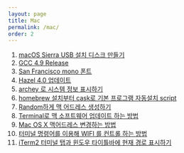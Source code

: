```yaml
---
layout: page
title: Mac
permalink: /mac/
order: 2
---
```


1. [macOS Sierra USB 설치 디스크 만들기][1]
2. [GCC 4.9 Release][2]
2. [San Francisco mono 폰트]()
1. [Hazel 4.0 업데이트][4]
1. [archey 로 시스템 정보 표시하기][5]
1. [homebrew 설치부터 cask로 기본 프로그램 자동설치 script][6]
 1. [Random하게 맥 어드레스 생성하기][7]
 1. [Terminal로 맥 소프트웨어 업데이트 하는 방법][8]
 1. [Mac OS X 맥어드레스 변경하는 방법][9]
2. [터미널 명령어를 이용해 WIFI 를 컨트롤 하는 방법][10]
2. [iTerm2 터미널 탭과 윈도우 타이틀바에 현재 경로 표시하기][11]

[1]:	http://nodolee.github.io/2016/06/19/macOS_diskbuild/
[2]:	http://nodolee.github.io/2016/08/03/GCC49-release/ "GCC 4.9 Release"
[4]:	http://nodolee.github.io/2016/05/25/hazel/
[5]:	http://nodolee.github.io/2016/03/27/archey/
[6]:	http://nodolee.github.io/2015/11/05/homebrew-automatic/
[7]:	http://nodolee.github.io/2015/11/01/opsnssl-randommacaddress/
[8]:	http://nodolee.github.io/2015/10/31/Macupdate-terminal/
[9]:	http://nodolee.github.io/2015/10/31/Macaddresschange/
[10]:	http://nodolee.github.io/2015/10/08/terminal-wifi/
[11]:	http://nodolee.github.io/2015/09/05/iTerm_Titlebar-Path/